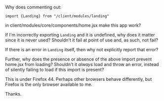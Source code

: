 Why does commenting out:

```
import {Landing} from "/client/modules/landing"
```

in client/modules/core/components/home.jsx make this app work?

If I'm incorrectly exporting `Landing` and it is undefined, why does it matter since it is never used? Shouldn't it fail at point of use and, as such, not fail?

If there is an error in `Landing` itself, then why not explicitly report that error?

Further, why does the presence or absence of the above import prevent home.jsx from loading? Shouldn't it *always* load and throw an error, instead of silently failing to load if this import is present?

This is under Firefox 44. Perhaps other browsers behave differently, but Firefox is the only browser available to me.

Thanks.
